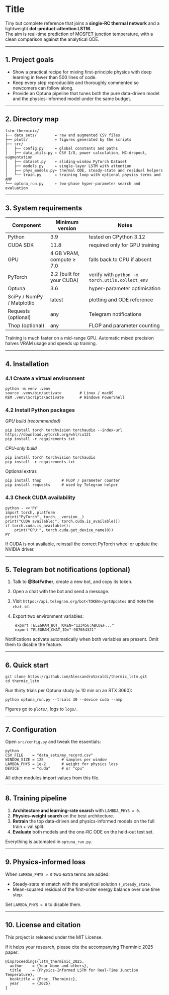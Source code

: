 # Title

Tiny but complete reference that joins a **single-RC thermal network** and a lightweight **dot-product-attention LSTM**.  
The aim is real-time prediction of MOSFET junction temperature, with a clean comparison against the analytical ODE.

---

## 1. Project goals

* Show a practical recipe for mixing first-principle physics with deep learning in fewer than 500 lines of code.  
* Keep every step reproducible and thoroughly commented so newcomers can follow along.  
* Provide an Optuna pipeline that tunes both the pure data-driven model and the physics-informed model under the same budget.

---

## 2. Directory map

    lstm-therminic/
    ├── data_sets/        ← raw and augmented CSV files
    ├── plots/            ← figures generated by the scripts
    ├── src/
    │   ├── config.py     ← global constants and paths
    │   ├── data_utils.py ← CSV I/O, power calculation, MC-dropout, augmentation
    │   ├── dataset.py    ← sliding-window PyTorch Dataset
    │   ├── models.py     ← single-layer LSTM with attention
    │   ├── phys_models.py← thermal ODE, steady-state and residual helpers
    │   └── train.py      ← training loop with optional physics terms and AMP
    └── optuna_run.py     ← two-phase hyper-parameter search and evaluation

---

## 3. System requirements

| Component | Minimum version | Notes |
|-----------|-----------------|-------|
| Python    | 3.9             | tested on CPython 3.12 |
| CUDA SDK  | 11.8            | required only for GPU training |
| GPU       | 4 GB VRAM, compute ≥ 7.0 | falls back to CPU if absent |
| PyTorch   | 2.2 (built for your CUDA) | verify with `python -m torch.utils.collect_env` |
| Optuna    | 3.6             | hyper-parameter optimisation |
| SciPy / NumPy / Matplotlib | latest | plotting and ODE reference |
| Requests (optional) | any             | Telegram notifications |
| Thop (optional) | any | FLOP and parameter counting |

Training is much faster on a mid-range GPU. Automatic mixed precision halves VRAM usage and speeds up training.

---

## 4. Installation

### 4.1 Create a virtual environment

    python -m venv .venv
    source .venv/bin/activate        # Linux / macOS
    REM .venv\Scripts\activate       # Windows PowerShell

### 4.2 Install Python packages

*GPU build (recommended)*

    pip install torch torchvision torchaudio --index-url https://download.pytorch.org/whl/cu121
    pip install -r requirements.txt

*CPU-only build*

    pip install torch torchvision torchaudio
    pip install -r requirements.txt

Optional extras

    pip install thop         # FLOP / parameter counter
    pip install requests     # used by Telegram helper

### 4.3 Check CUDA availability

    python - <<'PY'
    import torch, platform
    print("PyTorch", torch.__version__)
    print("CUDA available:", torch.cuda.is_available())
    if torch.cuda.is_available():
        print("GPU:", torch.cuda.get_device_name(0))
    PY

If CUDA is not available, reinstall the correct PyTorch wheel or update the NVIDIA driver.

---

## 5. Telegram bot notifications (optional)

1. Talk to **@BotFather**, create a new bot, and copy its token.  
2. Open a chat with the bot and send a message.  
3. Visit `https://api.telegram.org/bot<TOKEN>/getUpdates` and note the `chat.id`.  
4. Export two environment variables:

        export TELEGRAM_BOT_TOKEN="123456:ABCDEF..."
        export TELEGRAM_CHAT_ID="-987654321"

Notifications activate automatically when both variables are present. Omit them to disable the feature.

---

## 6. Quick start

    git clone https://github.com/AlessandroVaraldi/thermic_lstm.git
    cd thermic_lstm

Run thirty trials per Optuna study (≈ 10 min on an RTX 3060):

    python optuna_run.py --trials 30 --device cuda --amp

Figures go to `plots/`, logs to `logs/`.

---

## 7. Configuration

Open `src/config.py` and tweak the essentials:

```
python
CSV_FILE    = "data_sets/my_record.csv"
WINDOW_SIZE = 128        # samples per window
LAMBDA_PHYS = 1e-2       # weight for physics loss
DEVICE      = "cuda"     # or "cpu"
````

All other modules import values from this file.

---

## 8. Training pipeline

1. **Architecture and learning-rate search** with `LAMBDA_PHYS = 0`.
2. **Physics-weight search** on the best architecture.
3. **Retrain** the top data-driven and physics-informed models on the full train + val split.
4. **Evaluate** both models and the one-RC ODE on the held-out test set.

Everything is automated in `optuna_run.py`.

---

## 9. Physics-informed loss

When `LAMBDA_PHYS > 0` two extra terms are added:

* Steady-state mismatch with the analytical solution `T_steady_state`.
* Mean-squared residual of the first-order energy balance over one time step.

Set `LAMBDA_PHYS = 0` to disable them.

---

## 10. License and citation

This project is released under the MIT License.

If it helps your research, please cite the accompanying Therminic 2025 paper:

```
@inproceedings{lstm_therminic_2025,
  author    = {Your Name and others},
  title     = {Physics-Informed LSTM for Real-Time Junction Temperature},
  booktitle = {Proc. Therminic},
  year      = {2025}
}
```
